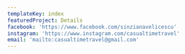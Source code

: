 ```yaml
---
templateKey: index
featuredProject: Details
facebook: 'https://www.facebook.com/sinzianavelicescu'
instagram: 'https://www.instagram.com/casualtimetravel'
email: 'mailto:casualtimetravel@gmail.com'
---
```


